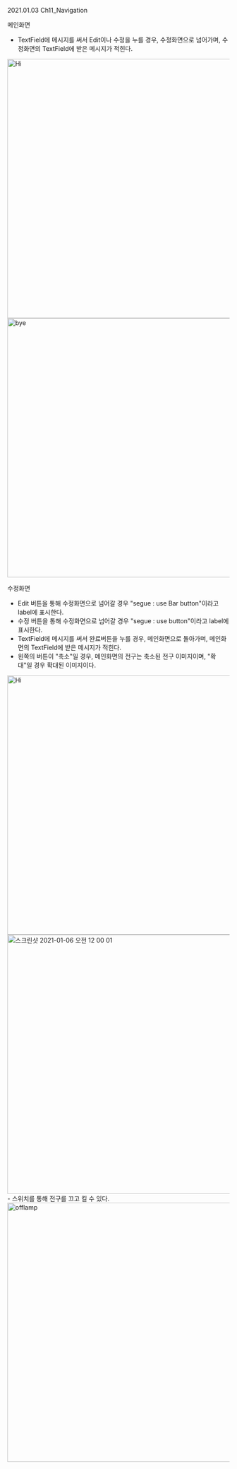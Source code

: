 2021.01.03
Ch11_Navigation

메인화면
  - TextField에 메시지를 써서 Edit이나 수정을 누를 경우,
    수정화면으로 넘어가며, 수정화면의 TextField에 받은 메시지가 적힌다.
  <img width="587" alt="Hi" src="https://user-images.githubusercontent.com/71424672/103660942-83902600-4fb1-11eb-8a0d-77ecf60fd10f.png">
  <img width="587" alt="bye" src="https://user-images.githubusercontent.com/71424672/103660946-84c15300-4fb1-11eb-96ab-9d2ea42beefe.png">
  
수정화면
  - Edit 버튼을 통해 수정화면으로 넘어갈 경우 "segue : use Bar button"이라고 label에 표시한다.
  - 수정 버튼을 통해 수정화면으로 넘어갈 경우 "segue : use button"이라고 label에 표시한다.
  - TextField에 메시지를 써서 완료버튼을 누를 경우,
    메인화면으로 돌아가며, 메인화면의 TextField에 받은 메시지가 적힌다.
  - 왼쪽의 버튼이 "축소"일 경우, 메인화면의 전구는 축소된 전구 이미지이며, "확대"일 경우 확대된 이미지이다.
  <img width="587" alt="Hi" src="https://user-images.githubusercontent.com/71424672/103660942-83902600-4fb1-11eb-8a0d-77ecf60fd10f.png">
  <img width="587" alt="스크린샷 2021-01-06 오전 12 00 01" src="https://user-images.githubusercontent.com/71424672/103662259-11b8dc00-4fb3-11eb-81c4-b74aab13b824.png">
  - 스위치를 통해 전구를 끄고 킬 수 있다.
  <img width="587" alt="offlamp" src="https://user-images.githubusercontent.com/71424672/103660948-8559e980-4fb1-11eb-8d53-27c4454ab6bd.png">
